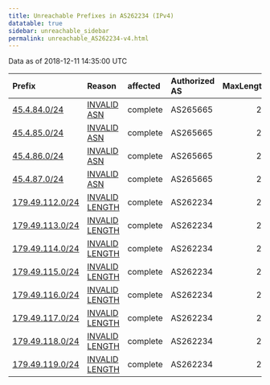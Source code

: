 ```yaml
---
title: Unreachable Prefixes in AS262234 (IPv4)
datatable: true
sidebar: unreachable_sidebar
permalink: unreachable_AS262234-v4.html
---
```


Data as of 2018-12-11 14:35:00 UTC


<div class="datatable-begin"></div>

| Prefix                                                   | Reason                                                                                                     | affected   | Authorized AS   |   MaxLength | Anchor                                         |   unreachable /24s |
|:---------------------------------------------------------|:-----------------------------------------------------------------------------------------------------------|:-----------|:----------------|------------:|:-----------------------------------------------|-------------------:|
| [45.4.84.0/24](https://stat.ripe.net/45.4.84.0/24)       | [INVALID ASN](https://rpki-validator.ripe.net/announcement-preview?asn=AS262234&prefix=45.4.84.0/24)       | complete   | AS265665        |          22 | [LACNIC](unreachable_LACNIC_RPKI_Root-v4.html) |                  1 |
| [45.4.85.0/24](https://stat.ripe.net/45.4.85.0/24)       | [INVALID ASN](https://rpki-validator.ripe.net/announcement-preview?asn=AS262234&prefix=45.4.85.0/24)       | complete   | AS265665        |          22 | [LACNIC](unreachable_LACNIC_RPKI_Root-v4.html) |                  1 |
| [45.4.86.0/24](https://stat.ripe.net/45.4.86.0/24)       | [INVALID ASN](https://rpki-validator.ripe.net/announcement-preview?asn=AS262234&prefix=45.4.86.0/24)       | complete   | AS265665        |          22 | [LACNIC](unreachable_LACNIC_RPKI_Root-v4.html) |                  1 |
| [45.4.87.0/24](https://stat.ripe.net/45.4.87.0/24)       | [INVALID ASN](https://rpki-validator.ripe.net/announcement-preview?asn=AS262234&prefix=45.4.87.0/24)       | complete   | AS265665        |          22 | [LACNIC](unreachable_LACNIC_RPKI_Root-v4.html) |                  1 |
| [179.49.112.0/24](https://stat.ripe.net/179.49.112.0/24) | [INVALID LENGTH](https://rpki-validator.ripe.net/announcement-preview?asn=AS262234&prefix=179.49.112.0/24) | complete   | AS262234        |          21 | [LACNIC](unreachable_LACNIC_RPKI_Root-v4.html) |                  1 |
| [179.49.113.0/24](https://stat.ripe.net/179.49.113.0/24) | [INVALID LENGTH](https://rpki-validator.ripe.net/announcement-preview?asn=AS262234&prefix=179.49.113.0/24) | complete   | AS262234        |          21 | [LACNIC](unreachable_LACNIC_RPKI_Root-v4.html) |                  1 |
| [179.49.114.0/24](https://stat.ripe.net/179.49.114.0/24) | [INVALID LENGTH](https://rpki-validator.ripe.net/announcement-preview?asn=AS262234&prefix=179.49.114.0/24) | complete   | AS262234        |          21 | [LACNIC](unreachable_LACNIC_RPKI_Root-v4.html) |                  1 |
| [179.49.115.0/24](https://stat.ripe.net/179.49.115.0/24) | [INVALID LENGTH](https://rpki-validator.ripe.net/announcement-preview?asn=AS262234&prefix=179.49.115.0/24) | complete   | AS262234        |          21 | [LACNIC](unreachable_LACNIC_RPKI_Root-v4.html) |                  1 |
| [179.49.116.0/24](https://stat.ripe.net/179.49.116.0/24) | [INVALID LENGTH](https://rpki-validator.ripe.net/announcement-preview?asn=AS262234&prefix=179.49.116.0/24) | complete   | AS262234        |          21 | [LACNIC](unreachable_LACNIC_RPKI_Root-v4.html) |                  1 |
| [179.49.117.0/24](https://stat.ripe.net/179.49.117.0/24) | [INVALID LENGTH](https://rpki-validator.ripe.net/announcement-preview?asn=AS262234&prefix=179.49.117.0/24) | complete   | AS262234        |          21 | [LACNIC](unreachable_LACNIC_RPKI_Root-v4.html) |                  1 |
| [179.49.118.0/24](https://stat.ripe.net/179.49.118.0/24) | [INVALID LENGTH](https://rpki-validator.ripe.net/announcement-preview?asn=AS262234&prefix=179.49.118.0/24) | complete   | AS262234        |          21 | [LACNIC](unreachable_LACNIC_RPKI_Root-v4.html) |                  1 |
| [179.49.119.0/24](https://stat.ripe.net/179.49.119.0/24) | [INVALID LENGTH](https://rpki-validator.ripe.net/announcement-preview?asn=AS262234&prefix=179.49.119.0/24) | complete   | AS262234        |          21 | [LACNIC](unreachable_LACNIC_RPKI_Root-v4.html) |                  1 |

<div class="datatable-end"></div>